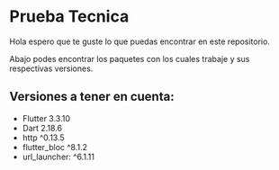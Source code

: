 # Prueba Tecnica
Hola espero que te guste lo que puedas encontrar en este repositorio. 

Abajo podes encontrar los paquetes con los cuales trabaje y sus respectivas versiones.

## Versiones a tener en cuenta:
- Flutter 3.3.10
- Dart 2.18.6
- http ^0.13.5
- flutter_bloc ^8.1.2
- url_launcher: ^6.1.11

